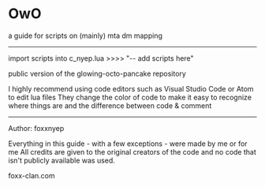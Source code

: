# OwO

a guide for scripts on (mainly) mta dm mapping
_______________________________________________________
import scripts into c_nyep.lua >>>> "-- add scripts here"


public version of the glowing-octo-pancake repository

I highly recommend using code editors such as Visual Studio Code or Atom to edit lua files
They change the color of code to make it easy to recognize where things are and the difference between code & comment

_______________________________________________________

Author: foxxnyep

Everything in this guide - with a few exceptions - were made by me or for me
All credits are given to the original creators of the code and no code that isn't publicly available was used.


foxx-clan.com